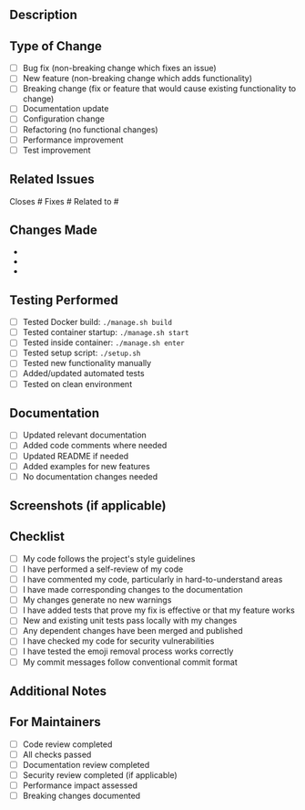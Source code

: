 ## Description
<!-- Provide a brief description of your changes -->

## Type of Change
<!-- Check the type of change your PR introduces -->
- [ ] Bug fix (non-breaking change which fixes an issue)
- [ ] New feature (non-breaking change which adds functionality)
- [ ] Breaking change (fix or feature that would cause existing functionality to change)
- [ ] Documentation update
- [ ] Configuration change
- [ ] Refactoring (no functional changes)
- [ ] Performance improvement
- [ ] Test improvement

## Related Issues
<!-- Link to related issues -->
Closes #
Fixes #
Related to #

## Changes Made
<!-- List the main changes in your PR -->
- 
- 
- 

## Testing Performed
<!-- Describe how you tested your changes -->
- [ ] Tested Docker build: `./manage.sh build`
- [ ] Tested container startup: `./manage.sh start`
- [ ] Tested inside container: `./manage.sh enter`
- [ ] Tested setup script: `./setup.sh`
- [ ] Tested new functionality manually
- [ ] Added/updated automated tests
- [ ] Tested on clean environment

## Documentation
<!-- Check all that apply -->
- [ ] Updated relevant documentation
- [ ] Added code comments where needed
- [ ] Updated README if needed
- [ ] Added examples for new features
- [ ] No documentation changes needed

## Screenshots (if applicable)
<!-- Add screenshots for UI changes or new visual features -->

## Checklist
<!-- Ensure all items are completed before submitting -->
- [ ] My code follows the project's style guidelines
- [ ] I have performed a self-review of my code
- [ ] I have commented my code, particularly in hard-to-understand areas
- [ ] I have made corresponding changes to the documentation
- [ ] My changes generate no new warnings
- [ ] I have added tests that prove my fix is effective or that my feature works
- [ ] New and existing unit tests pass locally with my changes
- [ ] Any dependent changes have been merged and published
- [ ] I have checked my code for security vulnerabilities
- [ ] I have tested the emoji removal process works correctly
- [ ] My commit messages follow conventional commit format

## Additional Notes
<!-- Add any additional information, concerns, or context -->

## For Maintainers
<!-- This section is for maintainer use -->
- [ ] Code review completed
- [ ] All checks passed
- [ ] Documentation review completed
- [ ] Security review completed (if applicable)
- [ ] Performance impact assessed
- [ ] Breaking changes documented
